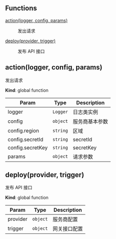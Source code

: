 ## Functions

<dl>
<dt><a href="#action">action(logger, config, params)</a></dt>
<dd><p>发出请求</p>
</dd>
<dt><a href="#deploy">deploy(provider, trigger)</a></dt>
<dd><p>发布 API 接口</p>
</dd>
</dl>

<a name="action"></a>

## action(logger, config, params)
发出请求

**Kind**: global function  

| Param | Type | Description |
| --- | --- | --- |
| logger | <code>Logger</code> | 日志类实例 |
| config | <code>object</code> | 服务商基本参数 |
| config.region | <code>string</code> | 区域 |
| config.secretId | <code>string</code> | secretId |
| config.secretKey | <code>string</code> | secretKey |
| params | <code>object</code> | 请求参数 |

<a name="deploy"></a>

## deploy(provider, trigger)
发布 API 接口

**Kind**: global function  

| Param | Type | Description |
| --- | --- | --- |
| provider | <code>object</code> | 服务商配置 |
| trigger | <code>object</code> | 网关接口配置 |

